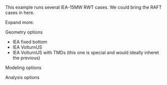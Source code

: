 This example runs several IEA-15MW RWT cases.  We could bring the RAFT cases in here.

Expand more.

Geometry options
- IEA fixed bottom
- IEA VolturnUS
- IEA VolturnUS with TMDs (this one is special and would ideally inheret the previous)

Modeling options

Analysis options

<!-- `weis_driver.py` runs an analysis (not optimization) of the monopile version of the IEA 15MW. -->
<!-- `weis_driver_umaine_semi.py` performs an optimization of the IEA 15MW equipped with the UMaine VolturnUS-S floating platform. -->
<!-- `weis_driver_TMDs.py` performs an optimization of the tuned mass damper (TMD) properties for the floating platform version of IEA 15MW. -->
<!-- `weis_driver_tower_DVs.py` performs a tower sizing optimization of the floating platform version of IEA 15MW with TMDs included. -->

